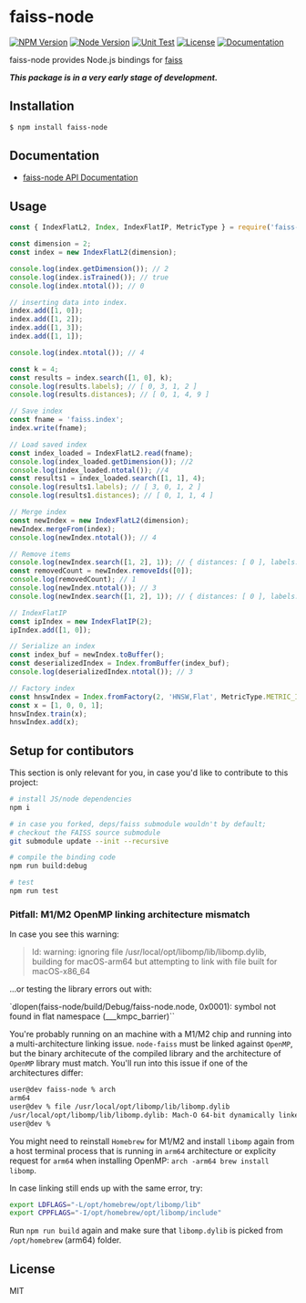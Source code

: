 # faiss-node
[![NPM Version](https://img.shields.io/npm/v/faiss-node?logo=npm)](https://www.npmjs.com/package/faiss-node)
[![Node Version](https://img.shields.io/node/v/faiss-node)](https://github.com/ewfian/faiss-node)
[![Unit Test](https://github.com/ewfian/faiss-node/actions/workflows/unit_test.yml/badge.svg)](https://github.com/ewfian/faiss-node/actions/workflows/unit_test.yml)
[![License](https://img.shields.io/github/license/ewfian/faiss-node)](https://github.com/ewfian/faiss-node)
[![Documentation](https://img.shields.io/badge/api-reference-blue.svg)](https://ewfian.github.io/faiss-node/)


faiss-node provides Node.js bindings for [faiss](https://github.com/facebookresearch/faiss)

_**This package is in a very early stage of development.**_


## Installation

```sh
$ npm install faiss-node
```

## Documentation

* [faiss-node API Documentation](https://ewfian.github.io/faiss-node/)

## Usage

```javascript
const { IndexFlatL2, Index, IndexFlatIP, MetricType } = require('faiss-node');

const dimension = 2;
const index = new IndexFlatL2(dimension);

console.log(index.getDimension()); // 2
console.log(index.isTrained()); // true
console.log(index.ntotal()); // 0

// inserting data into index.
index.add([1, 0]);
index.add([1, 2]);
index.add([1, 3]);
index.add([1, 1]);

console.log(index.ntotal()); // 4

const k = 4;
const results = index.search([1, 0], k);
console.log(results.labels); // [ 0, 3, 1, 2 ]
console.log(results.distances); // [ 0, 1, 4, 9 ]

// Save index
const fname = 'faiss.index';
index.write(fname);

// Load saved index
const index_loaded = IndexFlatL2.read(fname);
console.log(index_loaded.getDimension()); //2
console.log(index_loaded.ntotal()); //4
const results1 = index_loaded.search([1, 1], 4);
console.log(results1.labels); // [ 3, 0, 1, 2 ]
console.log(results1.distances); // [ 0, 1, 1, 4 ]

// Merge index
const newIndex = new IndexFlatL2(dimension);
newIndex.mergeFrom(index);
console.log(newIndex.ntotal()); // 4

// Remove items
console.log(newIndex.search([1, 2], 1)); // { distances: [ 0 ], labels: [ 1 ] }
const removedCount = newIndex.removeIds([0]);
console.log(removedCount); // 1
console.log(newIndex.ntotal()); // 3
console.log(newIndex.search([1, 2], 1)); // { distances: [ 0 ], labels: [ 0 ] }

// IndexFlatIP
const ipIndex = new IndexFlatIP(2);
ipIndex.add([1, 0]);

// Serialize an index
const index_buf = newIndex.toBuffer();
const deserializedIndex = Index.fromBuffer(index_buf);
console.log(deserializedIndex.ntotal()); // 3

// Factory index
const hnswIndex = Index.fromFactory(2, 'HNSW,Flat', MetricType.METRIC_INNER_PRODUCT);
const x = [1, 0, 0, 1];
hnswIndex.train(x);
hnswIndex.add(x);
```

## Setup for contibutors

This section is only relevant for you, in case you'd like to contribute to this project:

```sh
# install JS/node dependencies
npm i

# in case you forked, deps/faiss submodule wouldn't by default; 
# checkout the FAISS source submodule
git submodule update --init --recursive

# compile the binding code
npm run build:debug

# test
npm run test
```

### Pitfall: M1/M2 OpenMP linking architecture mismatch 

In case you see this warning:

> ld: warning: ignoring file /usr/local/opt/libomp/lib/libomp.dylib, building for macOS-arm64 but attempting to link with file built for macOS-x86_64

...or testing the library errors out with:

`dlopen(faiss-node/build/Debug/faiss-node.node, 0x0001): symbol not found in flat namespace (___kmpc_barrier)``

You're probably running on an machine with a M1/M2 chip and running into a multi-architecture linking issue.
 `node-faiss` must be linked against `OpenMP`, but the binary architecute of the compiled library and the
 architecture of `OpenMP` library must match. You'll run into this issue if one of the architectures differ:

```zsh
user@dev faiss-node % arch
arm64
user@dev % file /usr/local/opt/libomp/lib/libomp.dylib
/usr/local/opt/libomp/lib/libomp.dylib: Mach-O 64-bit dynamically linked shared library x86_64
user@dev % 
```

You might need to reinstall `Homebrew` for M1/M2 and install `libomp` again from a host terminal
process that is running in `arm64` architecture or explicity request for `arm64` when installing OpenMP: 
`arch -arm64 brew install libomp`.

In case linking still ends up with the same error, try:
```zsh
export LDFLAGS="-L/opt/homebrew/opt/libomp/lib"
export CPPFLAGS="-I/opt/homebrew/opt/libomp/include"
```

Run `npm run build` again and make sure that `libomp.dylib` is picked from `/opt/homebrew` (arm64) folder.

## License

MIT
